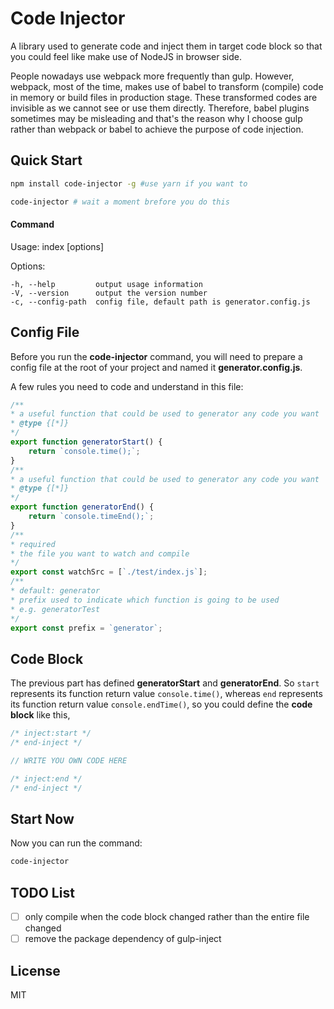 # Code Injector

A library used to generate code and inject them in target code block so that you could feel like make use of NodeJS in 
browser side. 

People nowadays use webpack more frequently than gulp. However, webpack, most of the time, makes use of babel to transform (compile)
code in memory or build files in production stage. These transformed codes are invisible as we cannot see or use them directly. Therefore, 
babel plugins sometimes may be misleading and that's the reason why I choose gulp rather than webpack or babel to achieve the purpose of code injection.

## Quick Start

```sh
npm install code-injector -g #use yarn if you want to

code-injector # wait a moment brefore you do this
```

#### Command
  Usage: index [options]

  Options:

    -h, --help         output usage information
    -V, --version      output the version number
    -c, --config-path  config file, default path is generator.config.js

## Config File

Before you run the <b>code-injector</b> command, you will need to prepare a config file at the root of your project and 
named it <b>generator.config.js</b>.

A few rules you need to code and understand in this file:

```javascript
/**
* a useful function that could be used to generator any code you want
* @type {[*]}
*/
export function generatorStart() {
    return `console.time();`;
}
/**
* a useful function that could be used to generator any code you want
* @type {[*]}
*/
export function generatorEnd() {
    return `console.timeEnd();`;
}
/**
* required
* the file you want to watch and compile
*/
export const watchSrc = [`./test/index.js`];
/**
* default: generator
* prefix used to indicate which function is going to be used
* e.g. generatorTest
*/
export const prefix = `generator`;
```

## Code Block

The previous part has defined <b>generatorStart</b> and <b>generatorEnd</b>. 
So `start` represents its function return value `console.time()`, 
whereas
`end` represents its function return value `console.endTime()`,
so you could define the <b>code block</b> like this,

```javascript
/* inject:start */
/* end-inject */

// WRITE YOU OWN CODE HERE

/* inject:end */
/* end-inject */
```

## Start Now
Now you can run the command: 

```sh
code-injector
```

## TODO List

- [ ] only compile when the code block changed rather than the entire file changed
- [ ] remove the package dependency of gulp-inject

## License

MIT

